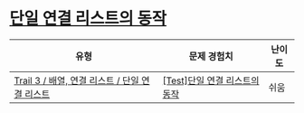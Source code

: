 # [단일 연결 리스트의 동작](https://www.codetree.ai/trails/complete/curated-cards/test-singly-linked-list-work)

|유형|문제 경험치|난이도|
|---|---|---|
|[Trail 3 / 배열, 연결 리스트 / 단일 연결 리스트](https://www.codetree.ai/trail-info/novice-high/)|[[Test]단일 연결 리스트의 동작](https://www.codetree.ai/trails/complete/curated-cards/test-singly-linked-list-work/)|쉬움|

